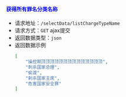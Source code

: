 #### <font color="blue">获得所有罪名分类名称</font>
- 请求地址：`/selectData/listChargeTypeName`
- 请求方式：`GET` ajax提交
- 返回数据类型：`json`
- 返回数据示例
    ```json
    [
        "操控期顶顶顶顶顶顶顶顶顶顶顶顶顶顶",
        "刺杀国家总理",
        "偷渡",
        "剌杀国家主席",
        "危害国家安全罪"
    ]
    ```